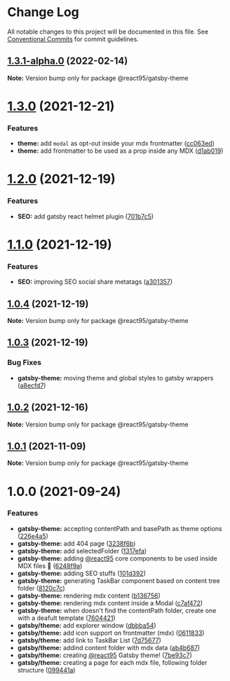 # Change Log

All notable changes to this project will be documented in this file.
See [Conventional Commits](https://conventionalcommits.org) for commit guidelines.

## [1.3.1-alpha.0](https://github.com/React95/React95/compare/@react95/gatsby-theme@1.3.0...@react95/gatsby-theme@1.3.1-alpha.0) (2022-02-14)

**Note:** Version bump only for package @react95/gatsby-theme





# [1.3.0](https://github.com/React95/React95/compare/@react95/gatsby-theme@1.2.0...@react95/gatsby-theme@1.3.0) (2021-12-21)


### Features

* **theme:** add `modal` as opt-out inside your mdx frontmatter ([cc063ed](https://github.com/React95/React95/commit/cc063ede718329cfde459313a6649a3d24e5be5d))
* **theme:** add frontmatter to be used as a prop inside any MDX ([d1ab019](https://github.com/React95/React95/commit/d1ab019a802b3ad06d796b4e42e4951c8db208ab))





# [1.2.0](https://github.com/React95/React95/compare/@react95/gatsby-theme@1.1.0...@react95/gatsby-theme@1.2.0) (2021-12-19)


### Features

* **SEO:** add gatsby react helmet plugin ([701b7c5](https://github.com/React95/React95/commit/701b7c58ebc58a07b719fbb50f38b31ff998c233))





# [1.1.0](https://github.com/React95/React95/compare/@react95/gatsby-theme@1.0.4...@react95/gatsby-theme@1.1.0) (2021-12-19)


### Features

* **SEO:** improving SEO social share metatags ([a301357](https://github.com/React95/React95/commit/a301357ad114c2b7cb2005822a9ffa95d56fbd10))





## [1.0.4](https://github.com/React95/React95/compare/@react95/gatsby-theme@1.0.3...@react95/gatsby-theme@1.0.4) (2021-12-19)

**Note:** Version bump only for package @react95/gatsby-theme





## [1.0.3](https://github.com/React95/React95/compare/@react95/gatsby-theme@1.0.2...@react95/gatsby-theme@1.0.3) (2021-12-19)


### Bug Fixes

* **gatsby-theme:** moving theme and global styles to gatsby wrappers ([a8ecfd7](https://github.com/React95/React95/commit/a8ecfd72b35111e1982c58d29c1cbbbe7293697f))





## [1.0.2](https://github.com/React95/React95/compare/@react95/gatsby-theme@1.0.1...@react95/gatsby-theme@1.0.2) (2021-12-16)

**Note:** Version bump only for package @react95/gatsby-theme





## [1.0.1](https://github.com/React95/React95/compare/@react95/gatsby-theme@1.0.0...@react95/gatsby-theme@1.0.1) (2021-11-09)

**Note:** Version bump only for package @react95/gatsby-theme





# 1.0.0 (2021-09-24)


### Features

* **gatsby-theme:** accepting contentPath and basePath as theme options ([226e4a5](https://github.com/React95/React95/commit/226e4a5b32a246633f6212af10caacc26add910e))
* **gatsby-theme:** add 404 page ([3238f6b](https://github.com/React95/React95/commit/3238f6b9c48482349e7b30ea7aa1ed478c864163))
* **gatsby-theme:** add selectedFolder ([1317efa](https://github.com/React95/React95/commit/1317efaade0610e7d869a84a0acb7d0ac67c0d28))
* **gatsby-theme:** adding [@react95](https://github.com/react95) core components to be used inside MDX files :tada: ([6248f9a](https://github.com/React95/React95/commit/6248f9aa739e2007ae8ff32d4c9c825a27dc4d16))
* **gatsby-theme:** adding SEO stuffs ([101d392](https://github.com/React95/React95/commit/101d392abb4d3ea5a93dc46b8b548659c9498004))
* **gatsby-theme:** generating TaskBar component based on content tree folder ([8120c7c](https://github.com/React95/React95/commit/8120c7ca5d21fd9457cce5ef7c295609a163158a))
* **gatsby-theme:** rendering mdx content ([b136756](https://github.com/React95/React95/commit/b136756dff16a79ac43cd900f55a546b8b11da8f))
* **gatsby-theme:** rendering mdx content inside a Modal ([c7af472](https://github.com/React95/React95/commit/c7af4726855bca6fa651ec3ae01168ce1871f984))
* **gatsby-theme:** when doesn't find the contentPath folder, create one with a deafult template ([7604421](https://github.com/React95/React95/commit/7604421312eb5616ed1ecde0903217769857b3ec))
* **gatsby/theme:** add explorer window ([dbbba54](https://github.com/React95/React95/commit/dbbba54be5042afcc4f41b44d6149d2bc941477c))
* **gatsby/theme:** add icon support on frontmatter (mdx) ([0611833](https://github.com/React95/React95/commit/061183381d0daf0706d5db82340aab65f03df9cd))
* **gatsby/theme:** add link to TaskBar List ([7d75677](https://github.com/React95/React95/commit/7d75677eb679e278811527744d25ffa9bb042f18))
* **gatsby/theme:** addind content folder with mdx data ([ab4b687](https://github.com/React95/React95/commit/ab4b687b336c171c8edba649e4fc449d2515acca))
* **gatsby/theme:** creating [@react95](https://github.com/react95) Gatsby theme! ([7be93c7](https://github.com/React95/React95/commit/7be93c7364f4e7eb4d7c8a6a5bba7d5c831e5ab3))
* **gatsby/theme:** creating a page for each mdx file, following folder structure ([099441a](https://github.com/React95/React95/commit/099441a5c0c020de5a1e0ecf8e096a27ca4e9ec1))
